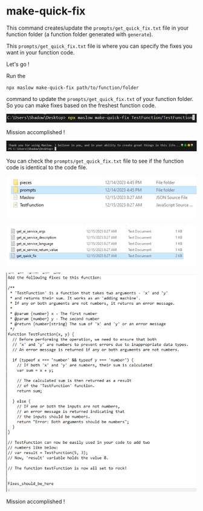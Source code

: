 
# make-quick-fix

This command creates/update the ```prompts/get_quick_fix.txt``` file in your function folder 
(a function folder generated with ```generate```). 

This ```prompts/get_quick_fix.txt``` file is where you can specify the fixes you want in your function code.

Let's go !

Run the 

```
npx maslow make-quick-fix path/to/function/folder
``` 

command to update the ```prompts/get_quick_fix.txt``` of your function folder. So you can make fixes based on the freshest function code.

<p align="center">
  <img src="assets\6c0f3331eb85291d1260735eaae2679b.png" alt="">
</p>

Mission accomplished !

<p align="center">
  <img src="assets\72c1377a13bd5669898427d517d9ad20.png" alt="">
</p>

You can check the ```prompts/get_quick_fix.txt``` file to see if the function code is identical to the code file.

<p align="center">
  <img src="assets\2a3fe98764ba374b0820e4016c4a8875.png" alt="">
</p>

<p align="center">
  <img src="assets\e8a39421fec006160244f58cabb4ef48.png" alt="">
</p>

<p align="center">
  <img src="assets\ec94d3f88b8954cc9ced7ccc6f4ba1ca.png" alt="">
</p>

Mission accomplished !